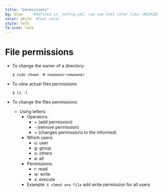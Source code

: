 ```yaml
---
title: "permissions"
bg: blue     #defined in _config.yml, can use html color like '#010101'
color: white  #text color
style: left
fa-icon: lock
---
```


# File permissions

- To change the owner of a directory:
  
  `$ sudo chown -R newowner:newowner`

- To view actual files permissions

  `$ ls -l`


- To change the files permissions:
  - Using letters: 
    - Operators:
      - \+ (add permission)
      - \- (remove permission)
      - = (changes permissions to the informed)
    - Which users:
      - u: user
      - g: group
      - o: others
      - a: all
    - Permissions: 
      - r: read
      - w: write
      - x: execute
    - Example: `$ chmod a+w file` add write permission for all users
